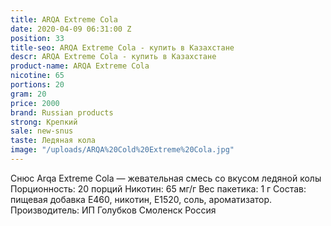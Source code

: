 ```yaml
---
title: ARQA Extreme Cola
date: 2020-04-09 06:31:00 Z
position: 33
title-seo: ARQA Extreme Cola - купить в Казахстане
descr: ARQA Extreme Cola - купить в Казахстане
product-name: ARQA Extreme Cola
nicotine: 65
portions: 20
gram: 20
price: 2000
brand: Russian products
strong: Крепкий
sale: new-snus
taste: Ледяная кола
image: "/uploads/ARQA%20Cold%20Extreme%20Cola.jpg"
---
```


Снюс Arqa Extreme Cola — жевательная смесь со вкусом ледяной колы Порционность: 20 порций Никотин: 65 мг/г Вес пакетика: 1 г Состав: пищевая добавка E460, никотин, E1520, соль, ароматизатор. Производитель: ИП Голубков Смоленск Россия
